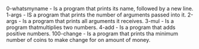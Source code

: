0-whatsmyname - Is a program that prints its name, followed by a new line.
1-args - IS a program that prints the number of arguments passed into it.
2-args - Is a program that prints all arguments it receives.
3-mul - Is a program thatmultiplies two numbers.
4-add - Is a program that adds positive numbers.
100-change - Is a program that prints tha minimum number of coins to make change for on amount of money.
